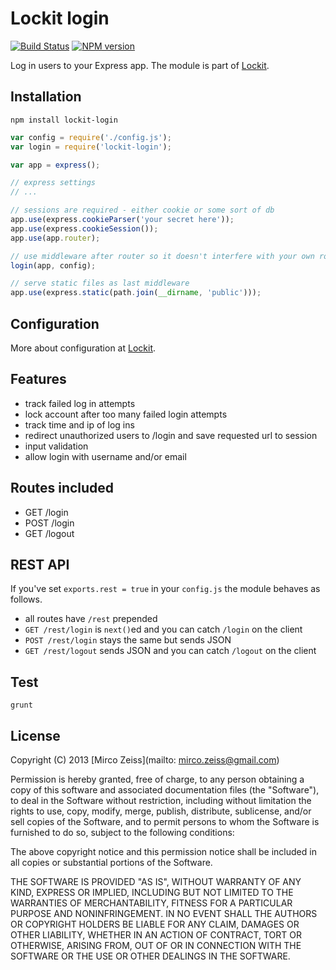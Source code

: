 # Lockit login

[![Build Status](https://travis-ci.org/zeMirco/lockit-login.png?branch=master)](https://travis-ci.org/zeMirco/lockit-login) [![NPM version](https://badge.fury.io/js/lockit-login.png)](http://badge.fury.io/js/lockit-login)

Log in users to your Express app. The module is part of [Lockit](https://github.com/zeMirco/lockit).

## Installation

`npm install lockit-login`

```js
var config = require('./config.js');
var login = require('lockit-login');

var app = express();

// express settings
// ...

// sessions are required - either cookie or some sort of db
app.use(express.cookieParser('your secret here'));
app.use(express.cookieSession());
app.use(app.router);

// use middleware after router so it doesn't interfere with your own routes
login(app, config);

// serve static files as last middleware
app.use(express.static(path.join(__dirname, 'public')));
```

## Configuration

More about configuration at [Lockit](https://github.com/zeMirco/lockit).

## Features

 - track failed log in attempts
 - lock account after too many failed login attempts
 - track time and ip of log ins
 - redirect unauthorized users to /login and save requested url to session
 - input validation
 - allow login with username and/or email

## Routes included

 - GET /login
 - POST /login
 - GET /logout
 
## REST API

If you've set `exports.rest = true` in your `config.js` the module behaves as follows.

 - all routes have `/rest` prepended
 - `GET /rest/login` is `next()`ed and you can catch `/login` on the client
 - `POST /rest/login` stays the same but sends JSON
 - `GET /rest/logout` sends JSON and you can catch `/logout` on the client

## Test

`grunt`

## License

Copyright (C) 2013 [Mirco Zeiss](mailto: mirco.zeiss@gmail.com)

Permission is hereby granted, free of charge, to any person obtaining a copy of this software and associated documentation files (the "Software"), to deal in the Software without restriction, including without limitation the rights to use, copy, modify, merge, publish, distribute, sublicense, and/or sell copies of the Software, and to permit persons to whom the Software is furnished to do so, subject to the following conditions:

The above copyright notice and this permission notice shall be included in all copies or substantial portions of the Software.

THE SOFTWARE IS PROVIDED "AS IS", WITHOUT WARRANTY OF ANY KIND, EXPRESS OR IMPLIED, INCLUDING BUT NOT LIMITED TO THE WARRANTIES OF MERCHANTABILITY, FITNESS FOR A PARTICULAR PURPOSE AND NONINFRINGEMENT. IN NO EVENT SHALL THE AUTHORS OR COPYRIGHT HOLDERS BE LIABLE FOR ANY CLAIM, DAMAGES OR OTHER LIABILITY, WHETHER IN AN ACTION OF CONTRACT, TORT OR OTHERWISE, ARISING FROM, OUT OF OR IN CONNECTION WITH THE SOFTWARE OR THE USE OR OTHER DEALINGS IN THE SOFTWARE.
